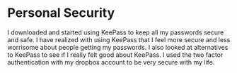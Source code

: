 # Personal Security
I downloaded and started using KeePass to keep all my passwords secure and safe. I have realized with using KeePass that I feel more secure and less worrisome about people getting my passwords. I also looked at alternatives to KeePass to see if I really felt good about KeePass. 
I used the two factor authentication with my dropbox account to be very secure with my life. 